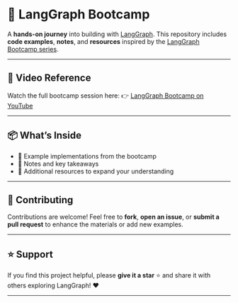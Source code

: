 
# 🚀 LangGraph Bootcamp

A **hands-on journey** into building with [LangGraph](https://github.com/langchain-ai/langgraph).
This repository includes **code examples**, **notes**, and **resources** inspired by the [LangGraph Bootcamp series](https://www.youtube.com/watch?v=jGg_1h0qzaM).

---

## 🎥 Video Reference

Watch the full bootcamp session here:
👉 [LangGraph Bootcamp on YouTube](https://www.youtube.com/watch?v=jGg_1h0qzaM)

---

## 📦 What’s Inside

* 🧠 Example implementations from the bootcamp
* 📝 Notes and key takeaways
* 🔗 Additional resources to expand your understanding

---

## 🤝 Contributing

Contributions are welcome!
Feel free to **fork**, **open an issue**, or **submit a pull request** to enhance the materials or add new examples.

---

## ⭐ Support

If you find this project helpful, please **give it a star** ⭐ and share it with others exploring LangGraph! ❤️

---

